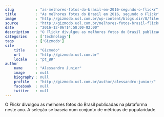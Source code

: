 ```yaml
---
slug          : "as-melhores-fotos-do-brasil-em-2016-segundo-o-flickr"
title         : "As melhores fotos do Brasil em 2016, segundo o Flickr"
image         : "http://gizmodo.uol.com.br/wp-content/blogs.dir/8/files/2016/12/flickr_0004_Praia-Itagua--u.jpg"
source        : "http://gizmodo.uol.com.br/melhores-fotos-brasil-flickr-2016/"
date          : "2016-12-06T14:58:00-02:00"
description   : "O Flickr divulgou as melhores fotos do Brasil publicadas na plataforma neste ano. A seleção se baseia num conjunto de métricas de popularidade."
categories    : ['technology']
tags          : ['Gizmodo']
site          :
    title     : "Gizmodo"
    url       : "http://gizmodo.uol.com.br"
    locale    : "pt_BR"
author        :
    name      : "Alessandro Junior"
    image     : null
    biography : null
    profile   : "http://gizmodo.uol.com.br/author/alessandro-junior/"
    facebook  : null
    twitter   : null
---
```


O Flickr divulgou as melhores fotos do Brasil publicadas na plataforma neste ano. A seleção se baseia num conjunto de métricas de popularidade.
